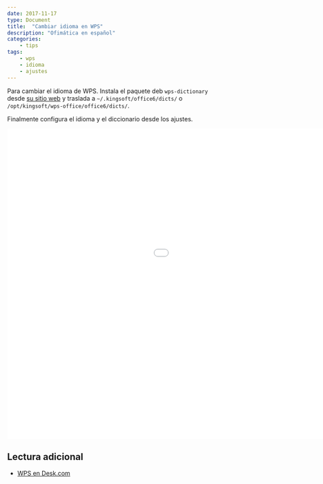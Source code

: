 ```yaml
---
date: 2017-11-17
type: Document
title:  "Cambiar idioma en WPS"
description: "Ofimática en español"
categories:
    - tips
tags:
    - wps
    - idioma
    - ajustes
---
```

Para cambiar el idioma de WPS. Instala el paquete deb `wps-dictionary` desde [su sitio web](http://wps-community.org/downloads) y traslada a `~/.kingsoft/office6/dicts/` o `/opt/kingsoft/wps-office/office6/dicts/`.

Finalmente configura el idioma y el diccionario desde los ajustes.

<div class="flex-video">
        <iframe width="1280" height="720" src="//www.youtube.com/embed/A_VM9XSBaus" frameborder="0" allowfullscreen></iframe>
</div>

## Lectura adicional
* [WPS en Desk.com](http://kingsoftoffice.desk.com/customer/es/portal/articles/1641557-c%C3%B3mo-cambiar-entre-las-interfaces-de-idioma-de-office-wps)
